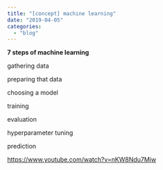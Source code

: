 ```yaml
---
title: "[concept] machine learning"
date: "2019-04-05"
categories: 
  - "blog"
---
```


**7 steps of machine learning**

gathering data

preparing that data

choosing a model

training

evaluation

hyperparameter tuning

prediction

https://www.youtube.com/watch?v=nKW8Ndu7Mjw
